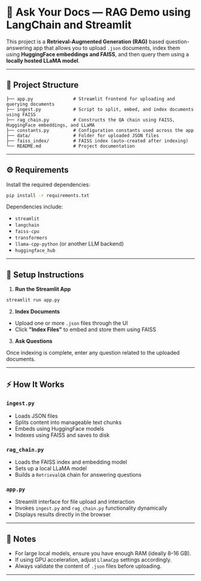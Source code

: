 # 🧠 Ask Your Docs — RAG Demo using LangChain and Streamlit

This project is a **Retrieval-Augmented Generation (RAG)** based question-answering app that allows you to upload `.json` documents, index them using **HuggingFace embeddings and FAISS**, and then query them using a **locally hosted LLaMA model**.

---

## 📁 Project Structure

```
├── app.py               # Streamlit frontend for uploading and querying documents
├── ingest.py            # Script to split, embed, and index documents using FAISS
├── rag_chain.py         # Constructs the QA chain using FAISS, HuggingFace embeddings, and LLaMA
├── constants.py         # Configuration constants used across the app
├── data/                # Folder for uploaded JSON files
├── faiss_index/         # FAISS index (auto-created after indexing)
└── README.md            # Project documentation
```

---

## ⚙️ Requirements

Install the required dependencies:

```bash
pip install -r requirements.txt
```

Dependencies include:

- `streamlit`
- `langchain`
- `faiss-cpu`
- `transformers`
- `llama-cpp-python` (or another LLM backend)
- `huggingface_hub`

---

## 📝 Setup Instructions

1. **Run the Streamlit App**

```bash
streamlit run app.py
```

2. **Index Documents**

- Upload one or more `.json` files through the UI
- Click **"Index Files"** to embed and store them using FAISS

3. **Ask Questions**

Once indexing is complete, enter any question related to the uploaded documents.

---

## ⚡️ How It Works

### `ingest.py`

- Loads JSON files
- Splits content into manageable text chunks
- Embeds using HuggingFace models
- Indexes using FAISS and saves to disk

### `rag_chain.py`

- Loads the FAISS index and embedding model
- Sets up a local LLaMA model
- Builds a `RetrievalQA` chain for answering questions

### `app.py`

- Streamlit interface for file upload and interaction
- Invokes `ingest.py` and `rag_chain.py` functionality dynamically
- Displays results directly in the browser

---

## 🔐 Notes

- For large local models, ensure you have enough RAM (ideally 8–16 GB).
- If using GPU acceleration, adjust `LlamaCpp` settings accordingly.
- Always validate the content of `.json` files before uploading.

---
